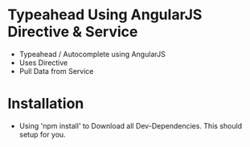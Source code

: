 # Typeahead Using AngularJS Directive & Service
- Typeahead / Autocomplete using AngularJS
- Uses Directive 
- Pull Data from Service

# Installation
- Using 'npm install' to Download all Dev-Dependencies. This should setup for you. 
